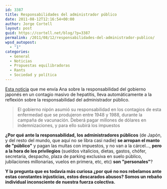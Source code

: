 ```yaml
---
id: 3387
title: Responsabilidades del administrador público
date: 2011-08-12T12:16:54+00:00
author: Jorge Cortell
layout: post
guid: https://cortell.net/blog/?p=3387
permalink: /2011/08/12/responsabilidades-del-administrador-publico/
wpsd_autopost:
  - "1"
categories:
  - General
  - Noticias
  - Propuestas equilibradoras
  - Rants
  - Sociedad y polí­tica
---
```

<a title="https://saludable.infobae.com/japon-reconocio-que-enfermo-a-su-poblacion-de-hepatitis-b/" href="https://saludable.infobae.com/japon-reconocio-que-enfermo-a-su-poblacion-de-hepatitis-b/" target="_blank">Esta noticia</a> que me envía Ana sobre la responsabilidad del gobierno japonés en un contagio masivo de hepatitis, lleva automáticamente a la reflexión sobre la responsabilidad del administrador público.

> El gobierno nipón asumió su responsabilidad en los contagios de esta enfermedad que se produjeron entre 1948 y 1988, durante la campaña de vacunación. Deberá pagar millones de dólares en indemnizaciones, y para ello subirá los impuestos

**¿Por qué ante la responsabilidad, los administradores públicos** (de Japón, y del resto del mundo, que aquí no se libra casi nadie) **se arropan el manto de "público"** y pagan las multas con impuestos, y no van a la cárcel..., **pero a la hora de los privilegios** (sueldos vitalicios, dietas, gastos, chófer, secretaria, despacho, plaza de parking exclusiva en suelo público, jubilaciones millonarias, vuelos en primera, etc, etc) **son "personales"**?

**Y la pregunta que es todavía más curiosa ¿por qué no nos rebelamos ante estas constantes injusticias, estos descarados abusos? Somos un rebaño individual inconsciente de nuestra fuerza colectiva.**